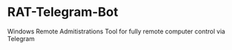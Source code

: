# RAT-Telegram-Bot
Windows Remote Admitistrations Tool for fully remote computer control via Telegram